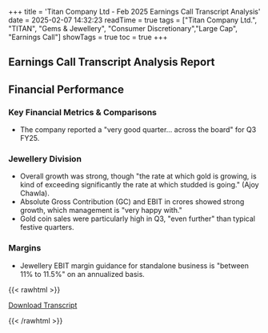 +++
title = 'Titan Company Ltd - Feb 2025 Earnings Call Transcript Analysis'
date = 2025-02-07 14:32:23
readTime = true
tags = ["Titan Company Ltd.", "TITAN", "Gems & Jewellery", "Consumer Discretionary","Large Cap", "Earnings Call"]
showTags = true
toc = true
+++



## Earnings Call Transcript Analysis Report
## Financial Performance

### Key Financial Metrics & Comparisons

*   The company reported a "very good quarter... across the board" for Q3 FY25.

### Jewellery Division

*   Overall growth was strong, though "the rate at which gold is growing, is kind of exceeding significantly the rate at which studded is going." (Ajoy Chawla).
*   Absolute Gross Contribution (GC) and EBIT in crores showed strong growth, which management is "very happy with."
*   Gold coin sales were particularly high in Q3, "even further" than typical festive quarters.

### Margins

*   Jewellery EBIT margin guidance for standalone business is "between 11% to 11.5%" on an annualized basis.



{{< rawhtml >}}

<div class="button-container">    
    <a href="https://www.bseindia.com/stockinfo/AnnPdfOpen.aspx?Pname=fd2cdcfd-40b3-41b2-a164-c70724772ee8.pdf" target="_blank" class="report-button">
      <i class="fas fa-file-pdf"></i> Download Transcript
    </a>
</div>
    
{{< /rawhtml >}}
